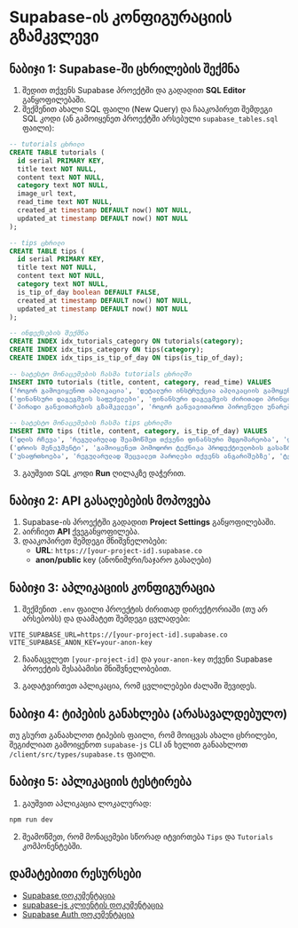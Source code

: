 # Supabase-ის კონფიგურაციის გზამკვლევი

## ნაბიჯი 1: Supabase-ში ცხრილების შექმნა

1. შედით თქვენს Supabase პროექტში და გადადით **SQL Editor** განყოფილებაში.
2. შექმენით ახალი SQL ფაილი (New Query) და ჩააკოპირეთ შემდეგი SQL კოდი (ან გამოიყენეთ პროექტში არსებული `supabase_tables.sql` ფაილი):

```sql
-- tutorials ცხრილი
CREATE TABLE tutorials (
  id serial PRIMARY KEY,
  title text NOT NULL,
  content text NOT NULL,
  category text NOT NULL,
  image_url text,
  read_time text NOT NULL,
  created_at timestamp DEFAULT now() NOT NULL,
  updated_at timestamp DEFAULT now() NOT NULL
);

-- tips ცხრილი
CREATE TABLE tips (
  id serial PRIMARY KEY,
  title text NOT NULL,
  content text NOT NULL,
  category text NOT NULL,
  is_tip_of_day boolean DEFAULT FALSE,
  created_at timestamp DEFAULT now() NOT NULL,
  updated_at timestamp DEFAULT now() NOT NULL
);

-- ინდექსების შექმნა
CREATE INDEX idx_tutorials_category ON tutorials(category);
CREATE INDEX idx_tips_category ON tips(category);
CREATE INDEX idx_tips_is_tip_of_day ON tips(is_tip_of_day);

-- სატესტო მონაცემების ჩასმა tutorials ცხრილში
INSERT INTO tutorials (title, content, category, read_time) VALUES
('როგორ გამოვიყენოთ აპლიკაცია', 'დეტალური ინსტრუქცია აპლიკაციის გამოყენების შესახებ...', 'ტექნოლოგიები', '5 წუთი'),
('ფინანსური დაგეგმვის საფუძვლები', 'ფინანსური დაგეგმვის ძირითადი პრინციპები და რჩევები...', 'ფინანსები', '10 წუთი'),
('პირადი განვითარების გზამკვლევი', 'როგორ განვავითაროთ პიროვნული უნარები და თვისებები...', 'პირადი განვითარება', '7 წუთი');

-- სატესტო მონაცემების ჩასმა tips ცხრილში
INSERT INTO tips (title, content, category, is_tip_of_day) VALUES
('დღის რჩევა', 'რეგულარულად შეამოწმეთ თქვენი ფინანსური მდგომარეობა', 'ფინანსები', TRUE),
('დროის მენეჯმენტი', 'გამოიყენეთ პომოდორო ტექნიკა პროდუქტიულობის გასაზრდელად', 'პირადი განვითარება', FALSE),
('უსაფრთხოება', 'რეგულარულად შეცვალეთ პაროლები თქვენს ანგარიშებზე', 'ტექნოლოგიები', FALSE);
```

3. გაუშვით SQL კოდი **Run** ღილაკზე დაჭერით.

## ნაბიჯი 2: API გასაღებების მოპოვება

1. Supabase-ის პროექტში გადადით **Project Settings** განყოფილებაში.
2. აირჩიეთ **API** ქვეგანყოფილება.
3. დააკოპირეთ შემდეგი მნიშვნელობები:
   - **URL**: `https://[your-project-id].supabase.co`
   - **anon/public** key (ანონიმური/საჯარო გასაღები)

## ნაბიჯი 3: აპლიკაციის კონფიგურაცია

1. შექმენით `.env` ფაილი პროექტის ძირითად დირექტორიაში (თუ არ არსებობს) და დაამატეთ შემდეგი ცვლადები:

```
VITE_SUPABASE_URL=https://[your-project-id].supabase.co
VITE_SUPABASE_ANON_KEY=your-anon-key
```

2. ჩაანაცვლეთ `[your-project-id]` და `your-anon-key` თქვენი Supabase პროექტის შესაბამისი მნიშვნელობებით.

3. გადატვირთეთ აპლიკაცია, რომ ცვლილებები ძალაში შევიდეს.

## ნაბიჯი 4: ტიპების განახლება (არასავალდებულო)

თუ გსურთ განაახლოთ ტიპების ფაილი, რომ მოიცვას ახალი ცხრილები, შეგიძლიათ გამოიყენოთ `supabase-js` CLI ან ხელით განაახლოთ `/client/src/types/supabase.ts` ფაილი.

## ნაბიჯი 5: აპლიკაციის ტესტირება

1. გაუშვით აპლიკაცია ლოკალურად:

```bash
npm run dev
```

2. შეამოწმეთ, რომ მონაცემები სწორად იტვირთება `Tips` და `Tutorials` კომპონენტებში.

## დამატებითი რესურსები

- [Supabase დოკუმენტაცია](https://supabase.io/docs)
- [supabase-js კლიენტის დოკუმენტაცია](https://supabase.io/docs/reference/javascript/start)
- [Supabase Auth დოკუმენტაცია](https://supabase.io/docs/guides/auth)